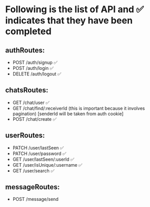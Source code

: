 # Following is the list of API and ✅ indicates that they have been completed

## authRoutes:
- POST      /auth/signup ✅
- POST      /auth/login ✅
- DELETE    /auth/logout ✅

## chatsRoutes:
- GET       /chat/user ✅
- GET       /chat/find/:receiverId (this is important because it involves pagination) [senderId will be taken from auth cookie]
- POST      /chat/create ✅

## userRoutes:
- PATCH     /user/lastSeen ✅
- PATCH     /user/password ✅
- GET       /user/lastSeen/:userId ✅
- GET       /user/isUnique/:username ✅
- GET       /user/search ✅

## messageRoutes:
- POST      /message/send